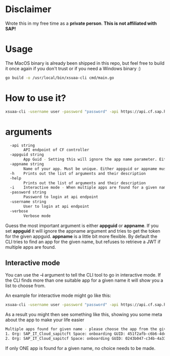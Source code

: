 # Disclaimer

Wrote this in my free time as a **private person**. **This is not affiliated with SAP!**

# Usage
The MacOS binary is already been shipped in this repo, but feel free to build it once again if you don't trust or if you need a Windows binary :) 
```zsh
go build -o /usr/local/bin/xsuaa-cli cmd/main.go
```
# How to use it? 
```zsh
xsuaa-cli -username user -password "password" -api https://api.cf.sap.hana.ondemand.com -appname yourappname
```
# arguments

```zsh
  -api string
        API endpoint of CF controller
  -appguid string
        App Guid - Setting this will ignore the app name parameter. Either appguid or appname must be set.
  -appname string
        Name of your app. Must be unique. Either appguid or appname must be set.
  -h    Prints out the list of arguments and their description
  -help
        Prints out the list of arguments and their description
  -i    Interactive mode - When multiple apps are found for a given name you are able to choose
  -password string
        Password to login at api endpoint
  -username string
        User to login at api endpoint
  -verbose
        Verbose mode
```

Guess the most important argument is either **appguid** or **appname**.
If you set **appguid** it will ignore the appname argument and tries to get the token for the given appguid. 
**appname** is a little bit more flexible. By default the CLI tries to find an app for the given name, but refuses to retrieve a JWT if multiple apps are found.

## Interactive mode
You can use the **-i** argument to tell the CLI tool to go in interactive mode. If the CLI finds more than one suitable app for a given name it will show you a list to choose from.

An example for interactive mode might go like this:
```zsh
xsuaa-cli -username user -password "password" -api https://api.cf.sap.hana.ondemand.com -appname yourappname -i
```

As a result you might then see something like this, showing you some meta about the app to make your life easier

```zsh
Multiple apps found for given name - please choose the app from the given list
1. Org: SAP_IT_Cloud_sapitcft Space: onboarding GUID: 451f2afb-c6b6-4dc9-8506-7d8f332805a8
2. Org: SAP_IT_Cloud_sapitcf Space: onboarding GUID: 0243b047-c34b-4a33-a2de-439df9367036
```

If only ONE app is found for a given name, no choice needs to be made. 
